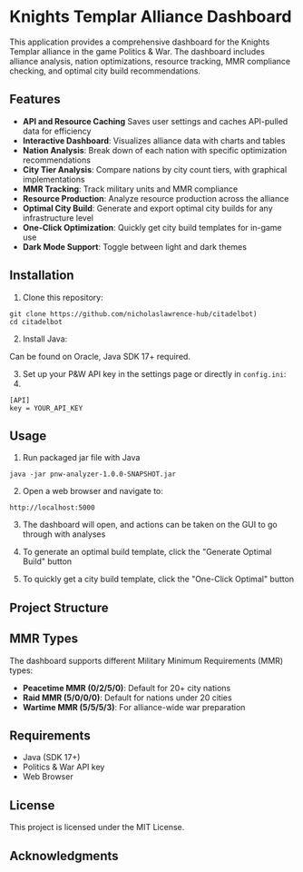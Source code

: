 # Knights Templar Alliance Dashboard

This application provides a comprehensive dashboard for the Knights Templar alliance in the game Politics & War. The dashboard includes alliance analysis, nation optimizations, resource tracking, MMR compliance checking, and optimal city build recommendations.

## Features

- **API and Resource Caching** Saves user settings and caches API-pulled data for efficiency
- **Interactive Dashboard**: Visualizes alliance data with charts and tables
- **Nation Analysis**: Break down of each nation with specific optimization recommendations
- **City Tier Analysis**: Compare nations by city count tiers, with graphical implementations
- **MMR Tracking**: Track military units and MMR compliance
- **Resource Production**: Analyze resource production across the alliance
- **Optimal City Build**: Generate and export optimal city builds for any infrastructure level
- **One-Click Optimization**: Quickly get city build templates for in-game use
- **Dark Mode Support**: Toggle between light and dark themes

## Installation

1. Clone this repository:
```
git clone https://github.com/nicholaslawrence-hub/citadelbot)
cd citadelbot
```

2. Install Java:

Can be found on Oracle, Java SDK 17+ required. 

3. Set up your P&W API key in the settings page or directly in `config.ini`:
4. 
```
[API]
key = YOUR_API_KEY
```

## Usage

1. Run packaged jar file with Java
```
java -jar pnw-analyzer-1.0.0-SNAPSHOT.jar
```

2. Open a web browser and navigate to:
```
http://localhost:5000
```

3. The dashboard will open, and actions can be taken on the GUI to go through with analyses

4. To generate an optimal build template, click the "Generate Optimal Build" button

5. To quickly get a city build template, click the "One-Click Optimal" button

## Project Structure

## MMR Types

The dashboard supports different Military Minimum Requirements (MMR) types:

- **Peacetime MMR (0/2/5/0)**: Default for 20+ city nations
- **Raid MMR (5/0/0/0)**: Default for nations under 20 cities
- **Wartime MMR (5/5/5/3)**: For alliance-wide war preparation

## Requirements

- Java (SDK 17+)
- Politics & War API key
- Web Browser

## License

This project is licensed under the MIT License.

## Acknowledgments
